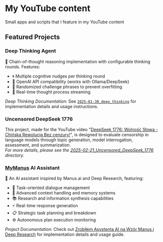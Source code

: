 # My YouTube content
Small apps and scripts that I feature in my YouTube content

## Featured Projects

### Deep Thinking Agent
🧠 Chain-of-thought reasoning implementation with configurable thinking rounds. Features:
- 🌀 Multiple cognitive nudges per thinking round
- 🤖 OpenAI API compatibility (works with Ollama/DeepSeek)
- 🎲 Randomized challenge phrases to prevent overfitting
- 🔄 Real-time thought process streaming

*Deep Thinking Documentation*: See [`2025-01-30_deep_thinking`](2025-01-30_deep_thinking) for implementation details and usage instructions.

### Uncensored DeepSeek 1776

This project, made for the YouTube video "[DeepSeek 1776: Wolność Słowa - Chińska Rewolucja Bez cenzury!](https://www.youtube.com/watch?v=6Dpq0ctjM1s)", is designed to evaluate censorship in language models through topic generation, model interrogation, assessment, and summarization.  
*For more details, please see the [2025-02-21_Uncensored_DeepSeek_1776](./2025-02-21_Uncensored_DeepSeek_1776) directory.*

### [MyManus](https://github.com/emsi/MyManus/) AI Assistant

🤖 An AI assistant inspired by Manus.ai and Deep Research, featuring:
- 🎯 Task-oriented dialogue management
- 🧠 Advanced context handling and memory systems
- 📚 Research and information synthesis capabilities
- ⚡ Real-time response generation
- 📋 Strategic task planning and breakdown
- ⚙️ Autonomous plan execution monitoring

*Project Documentation*: Check out 
[Zrobiłem Asystenta AI na Wzór Manus i Deep Research](./2025-04-03_Zrobiłem_Asystenta_AI_na_wzór_Manus_i_Deep_Research/README.md)
 for implementation details and usage guide.
